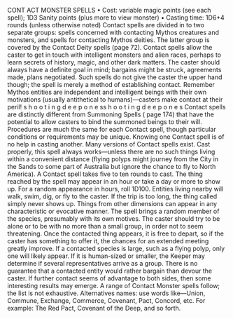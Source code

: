 CONT ACT MONSTER SPELLS
• Cost: variable magic points (see each spell); 1D3 Sanity 
points (plus more to view monster)
•
 Casting time: 1D6+4 rounds (unless otherwise noted)
Contact spells are divided in to two separate groups: spells 
concerned with contacting Mythos creatures and monsters, 
and spells for contacting Mythos deities. The latter group 
is covered by the Contact Deity spells (page 72). 
Contact spells allow the caster to get in touch with 
intelligent monsters and alien races, perhaps to learn 
secrets of history, magic, and other dark matters. The caster 
should always have a definite goal in mind; bargains might 
be struck, agreements made, plans negotiated.  Such spells 
do not give the caster the upper hand though; the spell 
is merely a method of establishing contact. Remember 
Mythos entities are independent and intelligent beings 
with their own motivations (usually antithetical to 
humans)—casters make contact at their peril! 
s 
h 
o 
o 
t 
i 
n 
g 
d 
e e 
p 
o 
n 
e 
ss 
h 
o 
o 
t 
i 
n 
g 
d 
e e 
p 
o 
n 
e 
s
Contact spells are distinctly different from Summoning 
Spells ( page 174) that have the potential to allow casters 
to bind the summoned beings to their will. 
Procedures are much the same for each Contact spell, 
though particular conditions or requirements may be 
unique. Knowing one Contact spell is of no help in casting 
another. Many versions of Contact spells exist.
Cast properly, this spell always works—unless there 
are no such things living within a convenient distance 
(flying polyps might journey from the City in the Sands 
to some part of Australia but ignore the chance to fly to 
North America). A Contact spell takes five to ten rounds 
to cast. The thing reached by the spell may appear in an 
hour or take a day or more to show up. For a random 
appearance in hours, roll 1D100. Entities living nearby 
will walk, swim, dig, or fly to the caster. If the trip is 
too long, the thing called simply never shows up. Things 
from other dimensions can appear in any characteristic or 
evocative manner.
The spell brings a random member of the species, 
presumably with its own motives. The caster should try to 
be alone or to be with no more than a small group, in order 
not to seem threatening. Once the contacted thing appears, 
it is free to depart, so if the caster has something to offer 
it, the chances for an extended meeting greatly improve. 
If a contacted species is large, such as a flying polyp, only 
one will likely appear. If it is human-sized or smaller, the 
Keeper may determine if several representatives arrive as a 
group. There is no guarantee that a contacted entity would 
rather bargain than devour the caster. If further contact 
seems of advantage to both sides, then some interesting 
results may emerge.
A range of Contact Monster spells follow; the list is 
not exhaustive. 
Alternatives names: use words like—Union, Commune, 
Exchange, Commerce, Covenant, Pact, Concord, etc. For 
example: The Red Pact, Covenant of the Deep, and so forth. 
